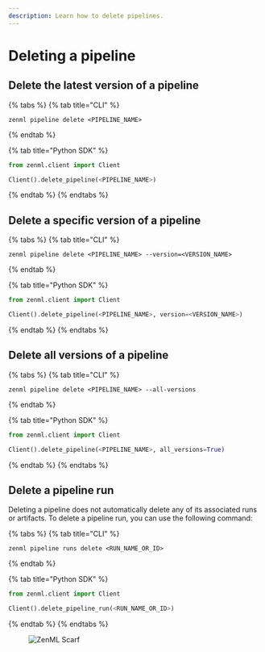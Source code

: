 ```yaml
---
description: Learn how to delete pipelines.
---
```


# Deleting a pipeline

## Delete the latest version of a pipeline

{% tabs %}
{% tab title="CLI" %}
```shell
zenml pipeline delete <PIPELINE_NAME>
```
{% endtab %}

{% tab title="Python SDK" %}
```python
from zenml.client import Client

Client().delete_pipeline(<PIPELINE_NAME>)
```
{% endtab %}
{% endtabs %}

## Delete a specific version of a pipeline

{% tabs %}
{% tab title="CLI" %}
```shell
zenml pipeline delete <PIPELINE_NAME> --version=<VERSION_NAME>
```
{% endtab %}

{% tab title="Python SDK" %}
```python
from zenml.client import Client

Client().delete_pipeline(<PIPELINE_NAME>, version=<VERSION_NAME>)
```
{% endtab %}
{% endtabs %}

## Delete all versions of a pipeline

{% tabs %}
{% tab title="CLI" %}
```shell
zenml pipeline delete <PIPELINE_NAME> --all-versions
```
{% endtab %}

{% tab title="Python SDK" %}
```python
from zenml.client import Client

Client().delete_pipeline(<PIPELINE_NAME>, all_versions=True)
```
{% endtab %}
{% endtabs %}

## Delete a pipeline run

Deleting a pipeline does not automatically delete any of its associated runs or artifacts. To delete a pipeline run, you can use the following command:

{% tabs %}
{% tab title="CLI" %}
```shell
zenml pipeline runs delete <RUN_NAME_OR_ID>
```
{% endtab %}

{% tab title="Python SDK" %}
```python
from zenml.client import Client

Client().delete_pipeline_run(<RUN_NAME_OR_ID>)
```
{% endtab %}
{% endtabs %}

<figure><img src="https://static.scarf.sh/a.png?x-pxid=f0b4f458-0a54-4fcd-aa95-d5ee424815bc" alt="ZenML Scarf"><figcaption></figcaption></figure>

